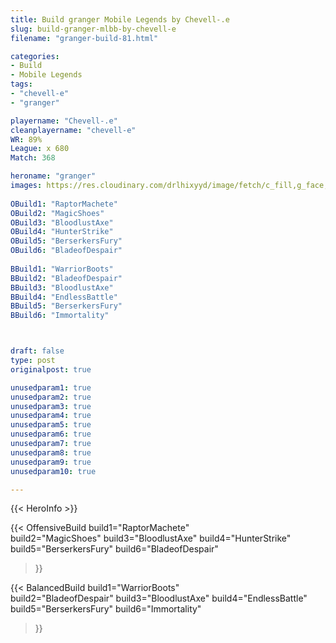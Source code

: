 ```yaml
---
title: Build granger Mobile Legends by Chevell-.e
slug: build-granger-mlbb-by-chevell-e
filename: "granger-build-81.html"

categories: 
- Build 
- Mobile Legends
tags: 
- "chevell-e"
- "granger"

playername: "Chevell-.e"
cleanplayername: "chevell-e"
WR: 89%
League: x 680
Match: 368 

heroname: "granger"
images: https://res.cloudinary.com/drlhixyyd/image/fetch/c_fill,g_face,f_auto/https://cdn2-build.mobagenie.my.id/p/images/banner/full/granger.jpg
 
OBuild1: "RaptorMachete"  
OBuild2: "MagicShoes" 
OBuild3: "BloodlustAxe" 
OBuild4: "HunterStrike" 
OBuild5: "BerserkersFury" 
OBuild6: "BladeofDespair" 
 
BBuild1: "WarriorBoots"  
BBuild2: "BladeofDespair" 
BBuild3: "BloodlustAxe" 
BBuild4: "EndlessBattle" 
BBuild5: "BerserkersFury" 
BBuild6: "Immortality"



draft: false
type: post
originalpost: true

unusedparam1: true
unusedparam2: true
unusedparam3: true
unusedparam4: true
unusedparam5: true
unusedparam6: true
unusedparam7: true
unusedparam8: true
unusedparam9: true
unusedparam10: true

---
```


{{< HeroInfo >}} 

{{< OffensiveBuild 
build1="RaptorMachete"  
build2="MagicShoes" 
build3="BloodlustAxe" 
build4="HunterStrike" 
build5="BerserkersFury" 
build6="BladeofDespair" 
 >}} 

{{< BalancedBuild 
build1="WarriorBoots"  
build2="BladeofDespair" 
build3="BloodlustAxe" 
build4="EndlessBattle" 
build5="BerserkersFury" 
build6="Immortality" 
 >}}

